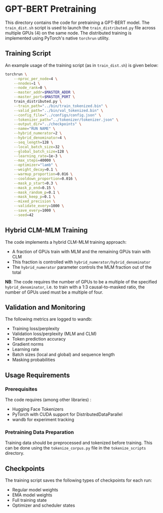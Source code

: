 # GPT-BERT Pretraining

This directory contains the code for pretraining a GPT-BERT model. The `train_dist.sh` script is used to
launch the `train_distributed.py` file across multiple GPUs (4) on the same node. The distributed training is implemented using PyTorch's native `torchrun` utility.

## Training Script

An example usage of the training script (as in `train_dist.sh`) is given below:

```bash
torchrun \
    --nproc_per_node=4 \
    --nnodes=1 \
    --node_rank=0 \
    --master_addr=$MASTER_ADDR \
    --master_port=$MASTER_PORT \
    train_distributed.py \
    --train_path="../bin/train_tokenized.bin" \
    --valid_path="../bin/val_tokenized.bin" \
    --config_file="../configs/config.json" \
    --tokenizer_path="../tokenizer/tokenizer.json" \
    --output_dir="../checkpoints" \
    --name="RUN NAME" \
    --hybrid_numerator=2 \
    --hybrid_denominator=4 \
    --seq_length=128 \
    --local_batch_size=32 \
    --global_batch_size=128 \
    --learning_rate=1e-3 \
    --max_steps=40000 \
    --optimizer="lamb" \
    --weight_decay=0.1 \
    --warmup_proportion=0.016 \
    --cooldown_proportion=0.016 \
    --mask_p_start=0.3 \
    --mask_p_end=0.15 \
    --mask_random_p=0.1 \
    --mask_keep_p=0.1 \
    --mixed_precision \
    --validate_every=1000 \
    --save_every=1000 \
    --seed=42
```

## Hybrid CLM-MLM Training

The code implements a hybrid CLM-MLM training approach:

- A fraction of GPUs train with MLM and the remaining GPUs train with CLM
- This fraction is controlled with `hybrid_numerator/hybrid_denominator`
- The `hybrid_numerator` parameter controls the MLM fraction out of the total

**NB**: The code requires the number of GPUs to be a multiple of the specified `hybrid_denominator`, i.e.
to train with a 1:3 causal-to-masked ratio, the number of GPUs used must be a multiple of four.

## Validation and Monitoring

The following metrics are logged to wandb:

- Training loss/perplexity
- Validation loss/perplexity (MLM and CLM)
- Token prediction accuracy
- Gradient norms
- Learning rate
- Batch sizes (local and global) and sequence length
- Masking probabilities

## Usage Requirements

### Prerequisites

The code requires (among other libraries) :

- Hugging Face Tokenizers
- PyTorch with CUDA support for DistributedDataParallel
- wandb for experiment tracking

### Pretraining Data Preparation

Training data should be preprocessed and tokenized before training. This can be done using
the `tokenize_corpus.py` file in the `tokenize_scripts` directory.

## Checkpoints

The training script saves the following types of checkpoints for each run:

- Regular model weights
- EMA model weights
- Full training state
- Optimizer and scheduler states
